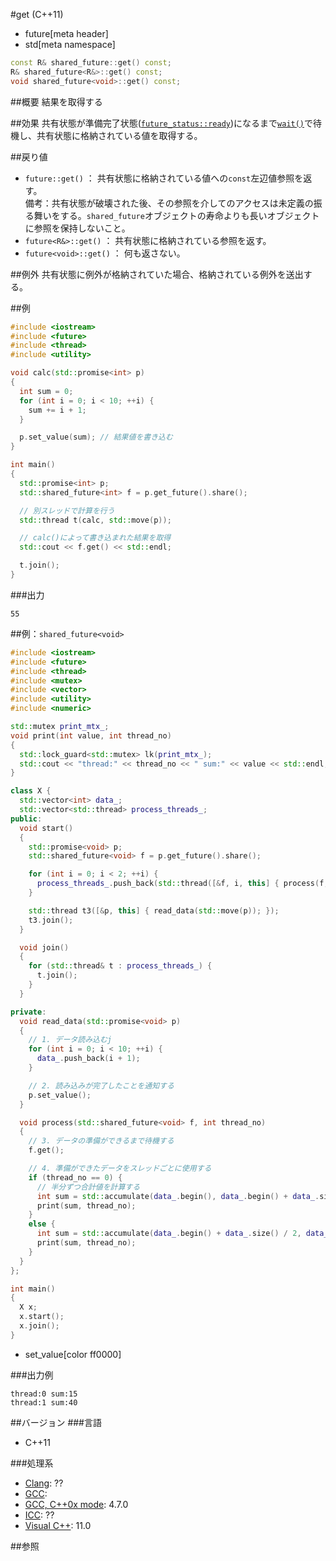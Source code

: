 #get (C++11)
* future[meta header]
* std[meta namespace]

```cpp
const R& shared_future::get() const;
R& shared_future<R&>::get() const;
void shared_future<void>::get() const;
```

##概要
結果を取得する


##効果
共有状態が準備完了状態([`future_status::ready`](../future_status.md))になるまで[`wait()`](./wait.md)で待機し、共有状態に格納されている値を取得する。


##戻り値
- `future::get()` ： 共有状態に格納されている値への`const`左辺値参照を返す。<br/>備考：共有状態が破壊された後、その参照を介してのアクセスは未定義の振る舞いをする。`shared_future`オブジェクトの寿命よりも長いオブジェクトに参照を保持しないこと。
- `future<R&>::get()` ： 共有状態に格納されている参照を返す。
- `future<void>::get()` ： 何も返さない。


##例外
共有状態に例外が格納されていた場合、格納されている例外を送出する。


##例
```cpp
#include <iostream>
#include <future>
#include <thread>
#include <utility>

void calc(std::promise<int> p)
{
  int sum = 0;
  for (int i = 0; i < 10; ++i) {
    sum += i + 1;
  }

  p.set_value(sum); // 結果値を書き込む
}

int main()
{
  std::promise<int> p;
  std::shared_future<int> f = p.get_future().share();

  // 別スレッドで計算を行う
  std::thread t(calc, std::move(p));

  // calc()によって書き込まれた結果を取得
  std::cout << f.get() << std::endl;

  t.join();
}
```

###出力
```
55
```

##例：`shared_future<void>`
```cpp
#include <iostream>
#include <future>
#include <thread>
#include <mutex>
#include <vector>
#include <utility>
#include <numeric>

std::mutex print_mtx_;
void print(int value, int thread_no)
{
  std::lock_guard<std::mutex> lk(print_mtx_);
  std::cout << "thread:" << thread_no << " sum:" << value << std::endl;
}

class X {
  std::vector<int> data_;
  std::vector<std::thread> process_threads_;
public:
  void start()
  {
    std::promise<void> p;
    std::shared_future<void> f = p.get_future().share();

    for (int i = 0; i < 2; ++i) {
      process_threads_.push_back(std::thread([&f, i, this] { process(f, i); }));
    }

    std::thread t3([&p, this] { read_data(std::move(p)); });
    t3.join();
  }

  void join()
  {
    for (std::thread& t : process_threads_) {
      t.join();
    }
  }

private:
  void read_data(std::promise<void> p)
  {
    // 1. データ読み込むj
    for (int i = 0; i < 10; ++i) {
      data_.push_back(i + 1);
    }

    // 2. 読み込みが完了したことを通知する
    p.set_value();
  }

  void process(std::shared_future<void> f, int thread_no)
  {
    // 3. データの準備ができるまで待機する
    f.get();

    // 4. 準備ができたデータをスレッドごとに使用する
    if (thread_no == 0) {
      // 半分ずつ合計値を計算する
      int sum = std::accumulate(data_.begin(), data_.begin() + data_.size() / 2, 0);
      print(sum, thread_no);
    }
    else {
      int sum = std::accumulate(data_.begin() + data_.size() / 2, data_.end(), 0);
      print(sum, thread_no);
    }
  }
};

int main()
{
  X x;
  x.start();
  x.join();
}
```
* set_value[color ff0000]

###出力例
```
thread:0 sum:15
thread:1 sum:40
```

##バージョン
###言語
- C++11

###処理系
- [Clang](/implementation.md#clang): ??
- [GCC](/implementation.md#gcc): 
- [GCC, C++0x mode](/implementation.md#gcc): 4.7.0
- [ICC](/implementation.md#icc): ??
- [Visual C++](/implementation.md#visual_cpp): 11.0


##参照


